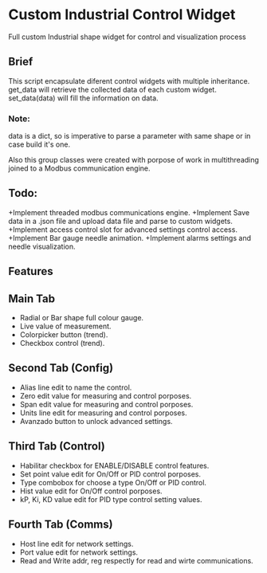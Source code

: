 # Custom Industrial Control Widget
Full custom Industrial shape widget for control and visualization process

## Brief
This script encapsulate diferent control widgets with multiple inheritance.
get_data will retrieve the collected data of each custom widget.
set_data(data) will fill the information on data.
  ### Note: 
  data is a dict, so is imperative to parse a parameter with same shape or in case build it's one.
  
Also this group classes were created with porpose of work in multithreading joined to a Modbus communication engine.
## Todo:
  +Implement threaded modbus communications engine.
  +Implement Save data in a .json file and upload data file and parse to custom widgets.
  +Implement access control slot for advanced settings control access.
  +Implement Bar gauge needle animation.
  +Implement alarms settings and needle visualization.
  
## Features
## Main Tab
+ Radial or Bar shape full colour gauge.
+ Live value of measurement.
+ Colorpicker button (trend).
+ Checkbox control (trend).
## Second Tab (Config)
+ Alias line edit to name the control.
+ Zero edit value for measuring and control porposes.
+ Span edit value for measuring and control porposes.
+ Units line edit for measuring and control porposes.
+ Avanzado button to unlock advanced settings.
## Third Tab (Control)
+ Habilitar checkbox for ENABLE/DISABLE control features.
+ Set point value edit for On/Off or PID control porposes.
+ Type combobox for choose a type On/Off or PID control.
+ Hist value edit for On/Off control porposes.
+ kP, Ki, KD value edit for PID type control setting values.
## Fourth Tab (Comms)
+ Host line edit for network settings.
+ Port value edit for network settings.
+ Read and Write addr, reg respectly for read and wirte communications.
